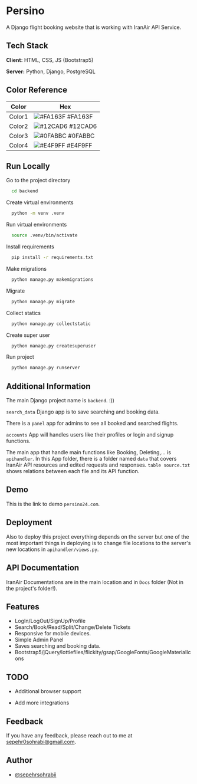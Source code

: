 
# Persino

A Django flight booking website that is working with IranAir API Service.




## Tech Stack

**Client:** HTML, CSS, JS (Bootstrap5)

**Server:** Python, Django, PostgreSQL

## Color Reference

| Color             | Hex                                                                |
| ----------------- | ------------------------------------------------------------------ |
| Color1 | ![#FA163F](https://via.placeholder.com/10/FA163F?text=+) #FA163F |
| Color2 | ![#12CAD6](https://via.placeholder.com/10/12CAD6?text=+) #12CAD6 |
| Color3 | ![#0FABBC](https://via.placeholder.com/10/0FABBC?text=+) #0FABBC |
| Color4 | ![#E4F9FF](https://via.placeholder.com/10/E4F9FF?text=+) #E4F9FF |


## Run Locally

Go to the project directory

```bash
  cd backend
```

Create virtual environments

```bash
  python -m venv .venv
```

Run virtual environments

```bash
  source .venv/bin/activate
```

Install requirements

```bash
  pip install -r requirements.txt
```

Make migrations

```bash
  python manage.py makemigrations
```

Migrate

```bash
  python manage.py migrate
```

Collect statics

```bash
  python manage.py collectstatic
```

Create super user

```bash
  python manage.py createsuperuser
```

Run project

```bash
  python manage.py runserver
```


## Additional Information

The main Django project name is `backend`. :))

`search_data` Django app is to save searching and booking data.

There is a `panel` app for admins to see all booked and searched flights.

`accounts` App will handles users like their profiles or login and signup functions.

The main app that handle main functions like Booking, Deleting,... is `apihandler`.
In this App folder, there is a folder named `data` that covers IranAir API resources and edited requests and responses.
`table source.txt` shows relations between each file and its API function.
## Demo

This is the link to demo `persino24.com`.


## Deployment

Also to deploy this project everything depends on the server but one of 
the most important things in deploying is to change file locations to 
the server's new locations in `apihandler/views.py`.
## API Documentation

IranAir Documentations are in the main location and in `Docs` folder (Not in the project's folder!).
## Features

- LogIn/LogOut/SignUp/Profile
- Search/Book/Read/Split/Change/Delete Tickets
- Responsive for mobile devices.
- Simple Admin Panel
- Saves searching and booking data.
- Bootstrap5/jQuery/lottiefiles/flickity/gsap/GoogleFonts/GoogleMaterialIcons


## TODO

- Additional browser support

- Add more integrations


## Feedback

If you have any feedback, please reach out to me at sepehr0sohrabi@gmail.com.


## Author

- [@sepehrsohrabii](https://www.github.com/sepehrsohrabii)

